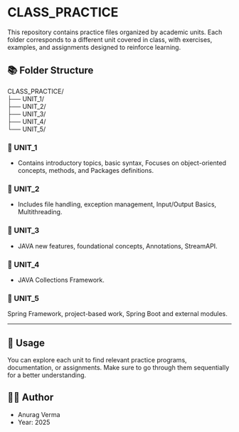 # CLASS_PRACTICE

This repository contains practice files organized by academic units. Each folder corresponds to a different unit covered in class, with exercises, examples, and assignments designed to reinforce learning.

## 📚 Folder Structure

CLASS_PRACTICE/<br>
├── UNIT_1/<br>
├── UNIT_2/<br>
├── UNIT_3/<br>
├── UNIT_4/<br>
└── UNIT_5/<br>


### 🔹 UNIT_1
   - Contains introductory topics, basic syntax, Focuses on object-oriented concepts, methods, and Packages definitions.

### 🔹 UNIT_2
   - Includes file handling, exception management, Input/Output Basics, Multithreading.

### 🔹 UNIT_3
   - JAVA new features, foundational concepts, Annotations, StreamAPI.

### 🔹 UNIT_4
   - JAVA Collections Framework.

### 🔹 UNIT_5
Spring Framework, project-based work, Spring Boot and external modules.

---

## 📌 Usage

You can explore each unit to find relevant practice programs, documentation, or assignments. Make sure to go through them sequentially for a better understanding.


## 🧑‍💻 Author
  - Anurag Verma 
  - Year: 2025  
